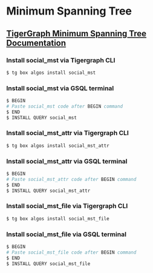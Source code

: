 # Minimum Spanning Tree
## [TigerGraph Minimum Spanning Tree Documentation](https://docs.tigergraph.com/tigergraph-platform-overview/graph-algorithm-library#minimum-spanning-tree-mst)

### Install social_mst via Tigergraph CLI

```bash
$ tg box algos install social_mst
```

### Install social_mst via GSQL terminal

```bash
$ BEGIN
# Paste social_mst code after BEGIN command
$ END 
$ INSTALL QUERY social_mst
```
### Install social_mst_attr via Tigergraph CLI

```bash
$ tg box algos install social_mst_attr
```

### Install social_mst_attr via GSQL terminal

```bash
$ BEGIN
# Paste social_mst_attr code after BEGIN command
$ END 
$ INSTALL QUERY social_mst_attr
```
### Install social_mst_file via Tigergraph CLI

```bash
$ tg box algos install social_mst_file
```

### Install social_mst_file via GSQL terminal

```bash
$ BEGIN
# Paste social_mst_file code after BEGIN command
$ END 
$ INSTALL QUERY social_mst_file
```